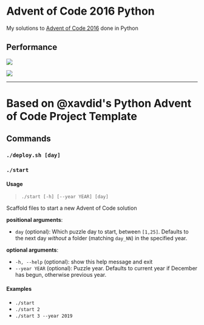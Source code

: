 # Advent of Code 2016 Python

My solutions to [Advent of Code 2016](https://adventofcode.com/2016) done in Python

## Performance

![](https://img.shields.io/badge/day%20📅-24-blue)
 
![](https://img.shields.io/badge/stars%20⭐-14-yellow)

---

# Based on @xavdid's Python Advent of Code Project Template

## Commands

### `./deploy.sh [day]`

### `./start`

#### Usage

> `./start [-h] [--year YEAR] [day]`

Scaffold files to start a new Advent of Code solution

**positional arguments**:

- `day` (optional): Which puzzle day to start, between `[1,25]`. Defaults to the next day _without_ a folder (matching `day_NN`) in the specified year.

**optional arguments**:

- `-h, --help` (optional): show this help message and exit
- `--year YEAR` (optional): Puzzle year. Defaults to current year if December has begun, otherwise previous year.

#### Examples

- `./start`
- `./start 2`
- `./start 3 --year 2019`


